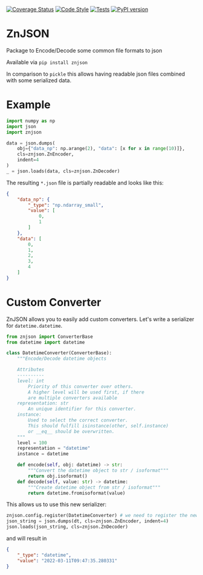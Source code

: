 [![Coverage Status](https://coveralls.io/repos/github/zincware/ZnJSON/badge.svg?branch=main)](https://coveralls.io/github/zincware/ZnJSON?branch=main)
[![Code Style](https://img.shields.io/badge/code%20style-black-black)](https://github.com/psf/black/)
[![Tests](https://github.com/zincware/ZnJSON/actions/workflows/pytest.yaml/badge.svg)](https://coveralls.io/github/zincware/ZnJSON?branch=main)
[![PyPI version](https://badge.fury.io/py/znjson.svg)](https://badge.fury.io/py/znjson)


# ZnJSON

Package to Encode/Decode some common file formats to json

Available via ``pip install znjson``

In comparison to `pickle` this allows having readable json files combined with some
serialized data.

# Example

````python
import numpy as np
import json
import znjson

data = json.dumps(
    obj={"data_np": np.arange(2), "data": [x for x in range(10)]},
    cls=znjson.ZnEncoder,
    indent=4
)
_ = json.loads(data, cls=znjson.ZnDecoder)
````
The resulting ``*.json`` file is partially readable and looks like this:

````json
{
    "data_np": {
        "_type": "np.ndarray_small",
        "value": [
            0,
            1
        ]
    },
    "data": [
        0,
        1,
        2,
        3,
        4
    ]
}
````

# Custom Converter

ZnJSON allows you to easily add custom converters.
Let's write a serializer for ``datetime.datetime``. 

````python
from znjson import ConverterBase
from datetime import datetime

class DatetimeConverter(ConverterBase):
    """Encode/Decode datetime objects

    Attributes
    ----------
    level: int
        Priority of this converter over others.
        A higher level will be used first, if there
        are multiple converters available
    representation: str
        An unique identifier for this converter.
    instance:
        Used to select the correct converter.
        This should fulfill isinstance(other, self.instance)
        or __eq__ should be overwritten.
    """
    level = 100
    representation = "datetime"
    instance = datetime

    def encode(self, obj: datetime) -> str:
        """Convert the datetime object to str / isoformat"""
        return obj.isoformat()
    def decode(self, value: str) -> datetime:
        """Create datetime object from str / isoformat"""
        return datetime.fromisoformat(value)
````

This allows us to use this new serializer:
````python
znjson.config.register(DatetimeConverter) # we need to register the new converter first
json_string = json.dumps(dt, cls=znjson.ZnEncoder, indent=4)
json.loads(json_string, cls=znjson.ZnDecoder)
````

and will result in
````json
{
    "_type": "datetime",
    "value": "2022-03-11T09:47:35.280331"
}
````
